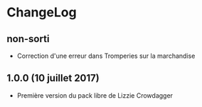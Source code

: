 ChangeLog
===========

non-sorti
-----------
* Correction d'une erreur dans Tromperies sur la marchandise

1.0.0 (10 juillet 2017)
---------------------------
* Première version du pack libre de Lizzie Crowdagger
